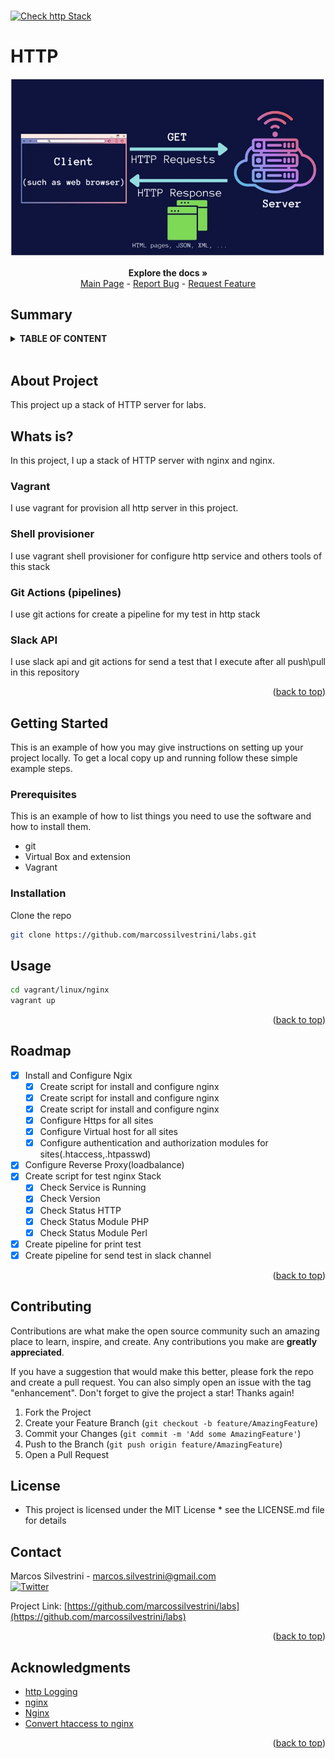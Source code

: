 <h1><a name="readme-top"></a></h1>

[![Check http Stack](https://github.com/marcossilvestrini/labs/actions/workflows/check-nginx-stack.yml/badge.svg)](https://github.com/marcossilvestrini/labs/actions/workflows/check-ngix-stack.yml)

# HTTP

![HTTP nginx](../../../images/web-servers.jpg)

<p align="center">
<strong>Explore the docs »</strong></a>
    <br />
    <a href="https://github.com/marcossilvestrini/labs">Main Page</a>
    -
    <a href="https://github.com/marcossilvestrini/labs/issues">Report Bug</a>
    -
    <a href="https://github.com/marcossilvestrini/labs/issues">Request Feature</a>
</p>

## Summary

<details>
  <summary><b>TABLE OF CONTENT</b></summary>
  <ol>
    <li>
      <a href="#about-the-project">About The Project</a>
    </li>
    <li>
      <a href="#getting-started">Getting Started</a>
      <ul>
        <li><a href="#prerequisites">Prerequisites</a></li>
        <li><a href="#installation">Installation</a></li>
      </ul>
    </li>
    <li><a href="#usage">Usage</a></li>
    <li><a href="#roadmap">Roadmap</a></li>
    <li><a href="#freedoms">Four Essential Freedoms</a></li>
    <li><a href="#license">License</a></li>
    <li><a href="#contact">Contact</a></li>
    <li><a href="#acknowledgments">Acknowledgments</a></li>
  </ol>
</details><br>

<a name="about-the-project"></a>

## About Project

This project up a stack of HTTP server for labs.

## Whats is?

In this project, I up a stack of HTTP server with nginx and nginx.

### Vagrant

 I use vagrant for provision all http server in this project.

### Shell provisioner

I use vagrant shell provisioner for configure http service and others tools of this stack

### Git Actions (pipelines)

I use git actions for create a pipeline for my test in http stack

### Slack API

I use slack api and git actions for send a test that I execute after all
push\pull in this repository

<p align="right">(<a href="#readme-top">back to top</a>)</p>

<a name="getting-started"></a>

## Getting Started

This is an example of how you may give instructions on setting up your project locally.
To get a local copy up and running follow these simple example steps.

<a name="prerequisites"></a>

### Prerequisites

This is an example of how to list things you need to use the software
and how to install them.

* git
* Virtual Box and extension
* Vagrant

<a name="installation"></a>

### Installation

Clone the repo

```sh
git clone https://github.com/marcossilvestrini/labs.git
```

<a name="usage"></a>

## Usage

```sh
cd vagrant/linux/nginx
vagrant up
```

<p align="right">(<a href="#readme-top">back to top</a>)</p>

<a name="roadmap"></a>

## Roadmap

* [x] Install and Configure Ngix
  * [x] Create script for install and configure nginx
  * [x] Create script for install and configure nginx
  * [x] Create script for install and configure nginx
  * [x] Configure Https for all sites
  * [x] Configure Virtual host for all sites
  * [x] Configure authentication and authorization modules for sites(.htaccess,.htpasswd)
* [x] Configure Reverse Proxy(loadbalance)
* [x] Create script for test nginx Stack
  * [x] Check Service is Running
  * [x] Check Version
  * [x] Check Status HTTP
  * [x] Check Status Module PHP
  * [x] Check Status Module Perl
* [x] Create pipeline for print test
* [x] Create pipeline for send test in slack channel

<p align="right">(<a href="#readme-top">back to top</a>)</p>

## Contributing

Contributions are what make the open source community such an amazing place to
learn, inspire, and create. Any contributions you make are **greatly appreciated**.

If you have a suggestion that would make this better, please fork the repo and
create a pull request. You can also simply open an issue with the tag "enhancement".
Don't forget to give the project a star! Thanks again!

1. Fork the Project
2. Create your Feature Branch (`git checkout -b feature/AmazingFeature`)
3. Commit your Changes (`git commit -m 'Add some AmazingFeature'`)
4. Push to the Branch (`git push origin feature/AmazingFeature`)
5. Open a Pull Request

## License

* This project is licensed under the MIT License * see the LICENSE.md file for details

## Contact

Marcos Silvestrini - marcos.silvestrini@gmail.com \
[![Twitter](https://img.shields.io/twitter/url/https/twitter.com/mrsilvestrini.svg?style=social&label=Follow%20%40mrsilvestrini)](https://twitter.com/mrsilvestrini)

Project Link: [https://github.com/marcossilvestrini/labs](https://github.com/marcossilvestrini/labs)

<p align="right">(<a href="#readme-top">back to top</a>)</p>

## Acknowledgments

* [http Logging](https://www.zytrax.com/books/dns/ch7/logging.html)
* [nginx](https://www.nginx.org/)
* [Nginx](https://www.nginx.com/)
* [Convert htaccess to nginx](https://winginx.com/en/htaccess)

<p align="right">(<a href="#readme-top">back to top</a>)</p>
